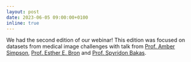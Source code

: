 ```yaml
---
layout: post
date: 2023-06-05 09:00:00+0100
inline: true
---
```


We had the second edition of our webinar! This edition was focused on datasets from medical image challenges with talk from [Prof. Amber Simpson](https://www.youtube.com/watch?v=2sbWrXO6gAc), [Prof. Esther E. Bron](https://www.youtube.com/watch?v=pYl9bBcQA-M) and [Prof. Spyridon Bakas](https://www.youtube.com/watch?v=_RlcKW0sZ80).
